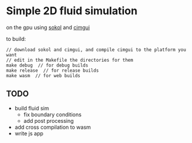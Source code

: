 # Simple 2D fluid simulation
on the gpu using [sokol](https://github.com/floooh/sokol) and [cimgui](https://github.com/cimgui/cimgui)

to build:
``` console
// download sokol and cimgui, and compile cimgui to the platform you want
// edit in the Makefile the directories for them
make debug  // for debug builds
make release  // for release builds
make wasm  // for web builds 
```

## TODO
- build fluid sim 
  - fix boundary conditions
  - add post processing
- add cross compilation to wasm
- write js app
